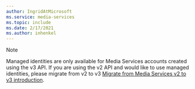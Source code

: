 ```yaml
---
author: IngridAtMicrosoft
ms.service: media-services 
ms.topic: include
ms.date: 2/17/2021
ms.author: inhenkel
---
```


<!-- Use the portal to create a media services account. -->

> [!NOTE]
> Managed identities are only available for Media Services accounts created using the v3 API. If you are using the v2 API and would like to use managed identities, please migrate from v2 to v3 [Migrate from Media Services v2 to v3 introduction](../migrate-v-2-v-3-migration-introduction.md).
